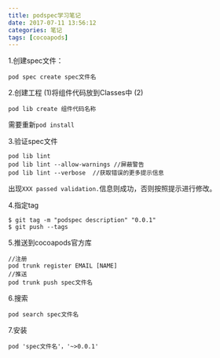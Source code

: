 ```yaml
---
title: podspec学习笔记
date: 2017-07-11 13:56:12
categories: 笔记
tags: [cocoapods]
---
```


1.创建spec文件：
```
pod spec create spec文件名
```

<!--more-->
2.创建工程
(1)将组件代码放到Classes中
(2)
```
pod lib create 组件代码名称
```

需要重新`pod install`

3.验证spec文件
```
pod lib lint
pod lib lint --allow-warnings //屏蔽警告
pod lib lint --verbose  //获取错误的更多提示信息
```

出现`XXX passed validation.`信息则成功，否则按照提示进行修改。

4.指定tag
```
$ git tag -m "podspec description" "0.0.1"
$ git push --tags
```

5.推送到cocoapods官方库
```
//注册
pod trunk register EMAIL [NAME]
//推送
pod trunk push spec文件名
```

6.搜索
```
pod search spec文件名
```

7.安装
```
pod 'spec文件名'，'~>0.0.1' 
```

